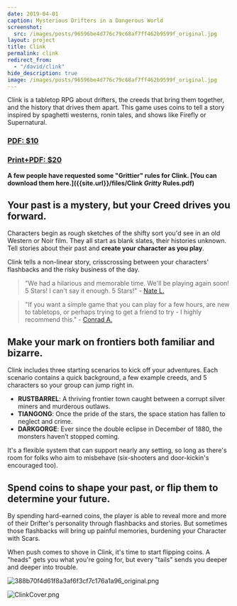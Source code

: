 ```yaml
---
date: 2019-04-01
caption: Mysterious Drifters in a Dangerous World
screenshot:
  src: /images/posts/96596be4d776c79c68af7ff462b9599f_original.jpg
layout: project
title: Clink
permalink: clink
redirect_from:
  - "/david/clink"
hide_description: true
image: /images/posts/96596be4d776c79c68af7ff462b9599f_original.jpg
---
```


Clink is a tabletop RPG about drifters, the creeds that bring them together, and the history that drives them apart. This game uses coins to tell a story inspired by spaghetti westerns, ronin tales, and shows like Firefly or Supernatural. 

<div class="row centerButtons">
  <div class="col-md-6 col-12">
<a class="btn clink-btn" href="https://gum.co/EXxjT" target="_blank"><h3>PDF: $10</h3>
    </a>
  </div>
  <div class="col-md-6 col-12">
<a class="btn clink-btn" href="https://gum.co/weEI" target="_blank"><h3>Print+PDF: $20</h3>
</a>
  </div>
</div>

**A few people have requested some "Grittier" rules for Clink. [You can download them here.]({{site.url}}/files/Clink _Gritty_ Rules.pdf)**

## Your past is a mystery, but your Creed drives you forward.

Characters begin as rough sketches of the shifty sort you'd see in an old Western or Noir film. They all start as blank slates, their histories unknown. Tell stories about their past and **create your character as you play**.

Clink tells a non-linear story, crisscrossing between your characters' flashbacks and the risky business of the day. 

> "We had a hilarious and memorable time. We'll be playing again soon! 5 Stars! I can't say it enough. 5 Stars!" - [Nate L.](https://www.drivethrurpg.com/product_reviews.php?products_id=236659&customers_id=1513007)

> "If you want a simple game that you can play for a few hours, are new to tabletops, or perhaps trying to get a friend to try - I highly recommend this." - [Conrad A.](https://www.drivethrurpg.com/product_reviews.php?products_id=236659&customers_id=746255)

## Make your mark on frontiers both familiar and bizarre.

Clink includes three starting scenarios to kick off your adventures. Each scenario contains a quick background, a few example creeds, and 5 characters so your group can jump right in.

 - **RUSTBARREL**: A thriving frontier town caught between a corrupt silver miners and murderous outlaws.
 - **TIANGONG**: Once the pride of the stars, the space station has fallen to neglect and crime.
 - **DARKGORGE**: Ever since the double eclipse in December of 1880, the monsters haven’t stopped coming.

It's a flexible system that can support nearly any setting, so long as there's room for folks who aim to misbehave (six-shooters and door-kickin's encouraged too).

## Spend coins to shape your past, or flip them to determine your future.

By spending hard-earned coins, the player is able to reveal more and more of their Drifter's personality through flashbacks and stories. But sometimes those flashbacks will bring up painful memories, burdening your Character with Scars.

When push comes to shove in Clink, it's time to start flipping coins. A "heads" gets you what you're going for, but every "tails" sends you deeper and deeper into trouble.

![388b70f4d61f8a3af6f3cf7c176a1a96_original.png]({{site.url}}/images/posts/388b70f4d61f8a3af6f3cf7c176a1a96_original.png)

![ClinkCover.png]({{site.url}}/images/posts/ClinkCover.png)

